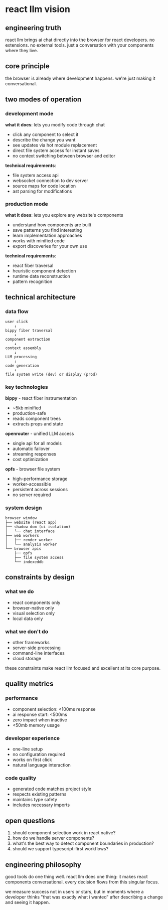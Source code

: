 # react llm vision

## engineering truth

react llm brings ai chat directly into the browser for react developers. no extensions. no external tools. just a conversation with your components where they live.

## core principle

the browser is already where development happens. we're just making it conversational.

## two modes of operation

### development mode
**what it does**: lets you modify code through chat

- click any component to select it
- describe the change you want
- see updates via hot module replacement
- direct file system access for instant saves
- no context switching between browser and editor

**technical requirements**:
- file system access api
- websocket connection to dev server
- source maps for code location
- ast parsing for modifications

### production mode
**what it does**: lets you explore any website's components

- understand how components are built
- save patterns you find interesting
- learn implementation approaches
- works with minified code
- export discoveries for your own use

**technical requirements**:
- react fiber traversal
- heuristic component detection
- runtime data reconstruction
- pattern recognition

## technical architecture

### data flow
```
user click
    ↓
bippy fiber traversal
    ↓
component extraction
    ↓
context assembly
    ↓
LLM processing
    ↓
code generation
    ↓
file system write (dev) or display (prod)
```

### key technologies

**bippy** - react fiber instrumentation
- ~5kb minified
- production-safe
- reads component trees
- extracts props and state

**openrouter** - unified LLM access
- single api for all models
- automatic failover
- streaming responses
- cost optimization

**opfs** - browser file system
- high-performance storage
- worker-accessible
- persistent across sessions
- no server required

### system design

```
browser window
├── website (react app)
├── shadow dom (ui isolation)
│   └── chat interface
├── web workers
│   ├── render worker
│   └── analysis worker
└── browser apis
    ├── opfs
    ├── file system access
    └── indexeddb
```

## constraints by design

### what we do
- react components only
- browser-native only
- visual selection only
- local data only

### what we don't do
- other frameworks
- server-side processing
- command-line interfaces
- cloud storage

these constraints make react llm focused and excellent at its core purpose.

## quality metrics

### performance
- component selection: <100ms response
- ai response start: <500ms
- zero impact when inactive
- <50mb memory usage

### developer experience
- one-line setup
- no configuration required
- works on first click
- natural language interaction

### code quality
- generated code matches project style
- respects existing patterns
- maintains type safety
- includes necessary imports

## open questions

1. should component selection work in react native?
2. how do we handle server components?
3. what's the best way to detect component boundaries in production?
4. should we support typescript-first workflows?

## engineering philosophy

good tools do one thing well. react llm does one thing: it makes react components conversational. every decision flows from this singular focus.

we measure success not in users or stars, but in moments where a developer thinks "that was exactly what i wanted" after describing a change and seeing it happen.
